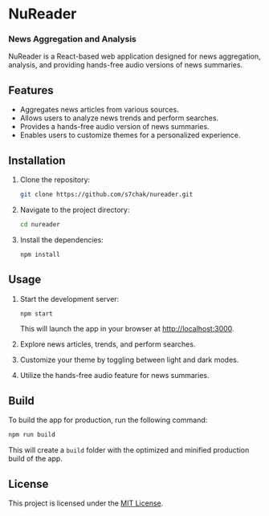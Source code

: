 # NuReader
### News Aggregation and Analysis

NuReader is a React-based web application designed for news aggregation, analysis, and providing hands-free audio versions of news summaries.

## Features

- Aggregates news articles from various sources.
- Allows users to analyze news trends and perform searches.
- Provides a hands-free audio version of news summaries.
- Enables users to customize themes for a personalized experience.

## Installation

1. Clone the repository:

   ```bash
   git clone https://github.com/s7chak/nureader.git
   ```

2. Navigate to the project directory:

   ```bash
   cd nureader
   ```

3. Install the dependencies:

   ```bash
   npm install
   ```

## Usage

1. Start the development server:

   ```bash
   npm start
   ```

   This will launch the app in your browser at [http://localhost:3000](http://localhost:3000).

2. Explore news articles, trends, and perform searches.

3. Customize your theme by toggling between light and dark modes.

4. Utilize the hands-free audio feature for news summaries.

## Build

To build the app for production, run the following command:

```bash
npm run build
```

This will create a `build` folder with the optimized and minified production build of the app.


## License

This project is licensed under the [MIT License](LICENSE).